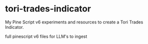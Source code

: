 # tori-trades-indicator
My Pine Script v6 experiments and resources to create a Tori Trades Indicator.

full pinescript v6 files for LLM's to ingest
